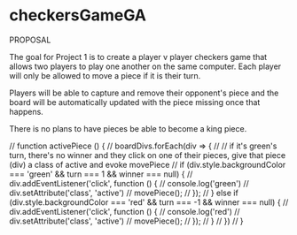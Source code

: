 # checkersGameGA
PROPOSAL

The goal for Project 1 is to create a player v player checkers game that allows two players to play one another on the same computer. Each player will only be allowed to move a piece if it is their turn.

Players will be able to capture and remove their opponent's piece and the board will be automatically updated with the piece missing once that happens.

There is no plans to have pieces be able to become a king piece. 






















// function activePiece () { 
//     boardDivs.forEach(div => {
//     // if it's green's turn, there's no winner and they click on one of their pieces, give that piece (div) a class of active and evoke movePiece
//     if (div.style.backgroundColor === 'green' && turn === 1 && winner === null) {
//         div.addEventListener('click', function () {
//             console.log('green')
//             div.setAttribute('class', 'active')
//             movePiece();
//         });
//     } else if (div.style.backgroundColor === 'red' && turn === -1 && winner === null) {
//         div.addEventListener('click', function () {
//             console.log('red')
//             div.setAttribute('class', 'active')
//             movePiece();
//             }); 
//         }
//     })
// }
